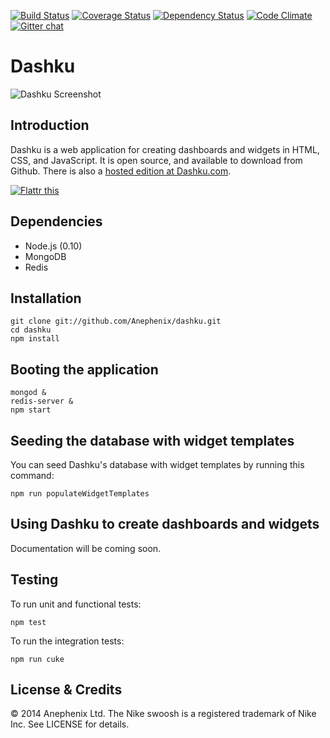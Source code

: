 [![Build Status](https://travis-ci.org/Anephenix/dashku.png)](https://travis-ci.org/Anephenix/dashku)
[![Coverage Status](https://coveralls.io/repos/Anephenix/dashku/badge.png?branch=master)](https://coveralls.io/r/Anephenix/dashku?branch=master)
[![Dependency Status](https://david-dm.org/anephenix/dashku.png)](https://david-dm.org/anephenix/dashku)
[![Code Climate](https://codeclimate.com/github/Anephenix/dashku.png)](https://codeclimate.com/github/Anephenix/dashku)
[![Gitter chat](https://badges.gitter.im/Anephenix/dashku.png)](https://gitter.im/Anephenix/dashku)

Dashku
===

![Dashku Screenshot](https://raw.github.com/Anephenix/dashku/master/dashku-screenshot.png)

Introduction
---

Dashku is a web application for creating dashboards and widgets in HTML, CSS, and JavaScript. It is open source, and available to download from Github. There is also a [hosted edition at Dashku.com](https://dashku.com).

<a href="https://flattr.com/submit/auto?user_id=paulbjensen&url=https%3A%2F%2Fgithub.com%2FAnephenix%2Fdashku" target="_blank"><img src="http://api.flattr.com/button/flattr-badge-large.png" alt="Flattr this" title="Flattr this" border="0"></a>

Dependencies
---

- Node.js (0.10)
- MongoDB
- Redis

Installation
---

    git clone git://github.com/Anephenix/dashku.git
    cd dashku
    npm install

Booting the application
---

    mongod &
    redis-server &
    npm start

Seeding the database with widget templates
---

You can seed Dashku's database with widget templates by running this command:

    npm run populateWidgetTemplates

Using Dashku to create dashboards and widgets
---

Documentation will be coming soon.

Testing
---

To run unit and functional tests:

    npm test

To run the integration tests:

    npm run cuke

License & Credits
---

&copy; 2014 Anephenix Ltd. The Nike swoosh is a registered trademark of Nike Inc. See LICENSE for details.
